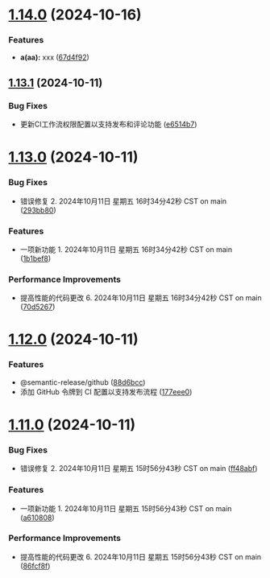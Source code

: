 # [1.14.0](https://github.com/yanhao98/semantic-release-action-example/compare/v1.13.1...v1.14.0) (2024-10-16)


### Features

* **a(aa):** xxx ([67d4f92](https://github.com/yanhao98/semantic-release-action-example/commit/67d4f921ee07d91394e24b73b48007e6fc063f08))

## [1.13.1](https://github.com/yanhao98/semantic-release-action-example/compare/v1.13.0...v1.13.1) (2024-10-11)


### Bug Fixes

* 更新CI工作流权限配置以支持发布和评论功能 ([e6514b7](https://github.com/yanhao98/semantic-release-action-example/commit/e6514b76fd31e2d469a0f1d9f924f6edc38de669))

# [1.13.0](https://github.com/yanhao98/semantic-release-action-example/compare/v1.12.0...v1.13.0) (2024-10-11)


### Bug Fixes

* 错误修复 2. 2024年10月11日 星期五 16时34分42秒 CST on main ([293bb80](https://github.com/yanhao98/semantic-release-action-example/commit/293bb8056fb695401bb0f20540fdf75ab7af871c))


### Features

* 一项新功能 1. 2024年10月11日 星期五 16时34分42秒 CST on main ([1b1bef8](https://github.com/yanhao98/semantic-release-action-example/commit/1b1bef87afceb194b0d16e9f3f7440d0697a04b3))


### Performance Improvements

* 提高性能的代码更改 6. 2024年10月11日 星期五 16时34分42秒 CST on main ([70d5267](https://github.com/yanhao98/semantic-release-action-example/commit/70d52672a7698efaba5604a4d819816a5a4b12ea))

# [1.12.0](https://github.com/yanhao98/semantic-release-action-example/compare/v1.11.0...v1.12.0) (2024-10-11)


### Features

* @semantic-release/github ([88d6bcc](https://github.com/yanhao98/semantic-release-action-example/commit/88d6bccac36075cc29185fa860093535a7a6fb19))
* 添加 GitHub 令牌到 CI 配置以支持发布流程 ([177eee0](https://github.com/yanhao98/semantic-release-action-example/commit/177eee0ce697602cfdf9150a7596083fe22b72cd))

# [1.11.0](https://github.com/yanhao98/semantic-release-action-example/compare/v1.10.0...v1.11.0) (2024-10-11)


### Bug Fixes

* 错误修复 2. 2024年10月11日 星期五 15时56分43秒 CST on main ([ff48abf](https://github.com/yanhao98/semantic-release-action-example/commit/ff48abf234934470e18f70360f119e29642718e5))


### Features

* 一项新功能 1. 2024年10月11日 星期五 15时56分43秒 CST on main ([a610808](https://github.com/yanhao98/semantic-release-action-example/commit/a61080822ddd7ff51ff8fdb028c4ebb622b5e468))


### Performance Improvements

* 提高性能的代码更改 6. 2024年10月11日 星期五 15时56分43秒 CST on main ([86fcf8f](https://github.com/yanhao98/semantic-release-action-example/commit/86fcf8f8c6664fe329906fe8ee795d412aafbdb7))
